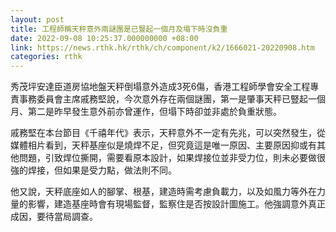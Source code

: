 ```yaml
---
layout: post
title: 工程師稱天秤意外兩謎團是已豎起一個月及塌下時沒負重
date: 2022-09-08 10:25:37.000000000 +08:00
link: https://news.rthk.hk/rthk/ch/component/k2/1666021-20220908.htm
categories: rthk
---
```


秀茂坪安達臣道房協地盤天秤倒塌意外造成3死6傷，香港工程師學會安全工程專責事務委員會主席戚務堅說，今次意外存在兩個謎團，第一是肇事天秤已豎起一個月、第二是昨早發生意外前亦曾運作，但塌下時卻並非處於負重狀態。

戚務堅在本台節目《千禧年代》表示，天秤意外不一定有先兆，可以突然發生，從媒體相片看到，天秤基座似是燒焊不足，但究竟這是唯一原因、主要原因抑或有其他問題，引致焊位撕開，需要看原本設計，如果焊接位並非受力位，則未必要做很強的焊接，但如果是受力點，做法則不同。

他又說，天秤底座如人的腳掌、根基，建造時需考慮負載力，以及如風力等外在力量的影響，建造基座時會有現場監督，監察住是否按設計圖施工。他強調意外真正成因，要待當局調查。
